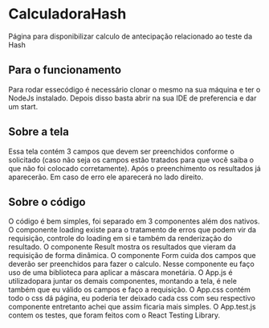 # CalculadoraHash
Página para disponibilizar calculo de antecipação relacionado ao teste da Hash

## Para o funcionamento

Para rodar essecódigo é necessário clonar o mesmo na sua máquina e ter o NodeJs instalado.
Depois disso basta abrir na sua IDE de preferencia e dar um start.

## Sobre a tela

Essa tela contém 3 campos que devem ser preenchidos conforme o solicitado (caso não seja os campos estão tratados para que você saiba o que não foi colocado corretamente).
Após o preenchimento os resultados já aparecerão.
Em caso de erro ele aparecerá no lado direito.

## Sobre o código

O código é bem simples, foi separado em 3 componentes além dos nativos.
O componente loading existe para o tratamento de erros que podem vir da requisição, controle do loading em si e também da renderização do resultado.
O componente Result mostra os resultados que vieram da requisição de forma dinâmica.
O componente Form cuida dos campos que deverão ser preenchidos para fazer o calculo. Nesse componente eu faço uso de uma biblioteca para aplicar a máscara monetária.
O App.js é utilizadopara juntar os demais componentes, montando a tela, é nele também que eu válido os campos e faço a requisição.
O App.css contém todo o css dá página, eu poderia ter deixado cada css com seu respectivo componente entretanto achei que assim ficaria mais simples.
O App.test.js contem os testes, que foram feitos com o React Testing Library.
